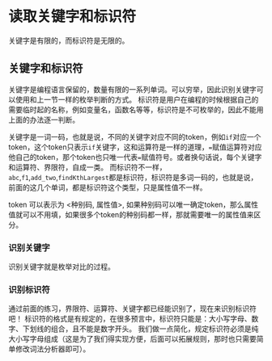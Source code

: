# 读取关键字和标识符

关键字是有限的，而标识符是无限的。

## 关键字和标识符

关键字是编程语言保留的，数量有限的一系列单词。可以穷举，因此识别关键字可以使用和上一节一样的枚举判断的方式。
标识符是用户在编程的时候根据自己的需要临时起的名称，例如变量名，函数名等等，标识符是不可枚举的，因此不能用上面的办法逐一判断。

关键字是一词一码，也就是说，不同的关键字对应不同的token，例如`if`对应一个token，这个token只表示`if`关键字，这和运算符是一样的道理，`=`赋值运算符对应他自己的token，那个token也只唯一代表`=`赋值符号。或者换句话说，每个关键字和运算符、界限符，自成一类。
而标识符不一样，`abc`,`f1`,`add_two`,`findKthLargest`都是标识符，标识符是多词一码的，也就是说，前面的这几个单词，都是标识符这个类型，只是属性值不一样。

token 可以表示为 <种别码, 属性值>, 如果种别码可以唯一确定token，那么属性值就可以不用填，如果很多个token的种别码都一样，那就需要唯一的属性值来区分。

### 识别关键字

识别关键字就是枚举对比的过程。

### 识别标识符

通过前面的练习，界限符、运算符、关键字都已经能识别了，现在来识别标识符吧！
标识符的格式是有规定的，在很多预言中，标识符只能是：大小写字母、数字、下划线的组合，且不能是数字开头。
我们做一点简化，规定标识符必须是纯大小写字母组成（这是为了我们得实现方便，后面可以拓展规则，那时也只需要简单修改词法分析器即可）。